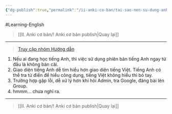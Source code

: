 ```yaml
---
{"dg-publish":true,"permalink":"/ii-anki-co-ban/tai-sao-nen-su-dung-anki-ban-tieng-anh/","title":"Tại sao nên sử dụng Anki bản tiếng Anh?","noteIcon":""}
---
```


#Learning-English 

> [[II. Anki cơ bản/! Anki cơ bản publish\|Quay lại]]

___

> [Truy cập nhóm Hướng dẫn](https://www.facebook.com/groups/ankikhoa2/posts/658551322993837/)

1. Nếu ai đang học tiếng Anh, thì việc sử dụng phiên bản tiếng Anh ngay từ đầu là không bàn cãi.
2. Giao diện tiếng Anh dễ tìm hiểu hơn giao diện tiếng Việt. Tiếng Anh có thể tra từ điển để hiểu công dụng, tiếng Việt không hiểu thì bó tay.
3. Trường hợp gặp lỗi, dễ xử lý hơn khi hỏi Admin, tra Google, đăng bài lên Group.
4. hmmm... chưa nghĩ ra.

___

> [[II. Anki cơ bản/! Anki cơ bản publish\|Quay lại]]